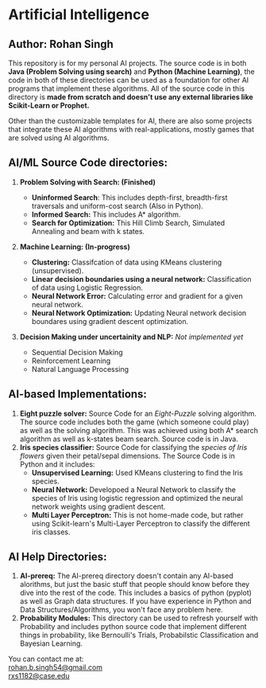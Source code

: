 # Artificial Intelligence
## Author: Rohan Singh

This repository is for my personal AI projects. The source code is in both **Java (Problem Solving using search)** and **Python (Machine Learning)**, the code in both of these directories can be used as a foundation for other AI programs that implement these algorithms. All of the source code in this directory is **made from scratch and doesn't use any external libraries like Scikit-Learn or Prophet.**

Other than the customizable templates for AI, there are also some projects that integrate these AI algorithms with real-applications, mostly games that are solved using AI algorithms. 

## AI/ML Source Code directories:   
1) **Problem Solving with Search: (Finished)**  
    - **Uninformed Search**: This includes depth-first, breadth-first traversals and uniform-cost search (Also in Python).  
    - **Informed Search:** This includes A* algorithm.    
    - **Search for Optimization:** This Hill Climb Search, Simulated Annealing and beam with k states.   
    
2) **Machine Learning: (In-progress)**    
    - **Clustering:**  Classifcation of data using KMeans clustering (unsupervised).  
    - **Linear decision boundaries using a neural network:** Classification of data using Logistic Regression.    
    - **Neural Network Error:** Calculating error and gradient for a given neural network.  
    - **Neural Network Optimization:** Updating Neural network decision boundares using gradient descent optimization.   
  
3) **Decision Making under uncertainity and NLP:** *Not implemented yet*  
    - Sequential Decision Making  
    - Reinforcement Learning  
    - Natural Language Processing    
    
## AI-based Implementations:  
1) **Eight puzzle solver:** Source Code for an *Eight-Puzzle* solving algorithm. The source code includes both the game (which someone could play) as well as the solving algorithm. This was achieved using both A* search algorithm as well as k-states beam search. Source code is in Java.    
2) **Iris species classifier:** Source Code for classifying the *species of Iris flowers* given their petal/sepal dimensions. The Source Code is in Python and it includes:  
    - **Unsupervised Learning:** Used KMeans clustering to find the Iris species.  
    - **Neural Network:** Developoed a Neural Network to classify the species of Iris using logistic regression and optimized the neural network weights using gradient descent.  
    - **Multi Layer Perceptron:** This is not home-made code, but rather using Scikit-learn's Multi-Layer Perceptron to classify the different iris classes.  
    
## AI Help Directories:
1) **AI-prereq:** The AI-prereq directory doesn't contain any AI-based alorithms, but just the basic stuff that people should know before they dive into the rest of the code. This includes a basics of python (pyplot) as well as Graph data structures. If you have experience in Python and Data Structures/Algorithms, you won't face any problem here.  
2) **Probability Modules:** This directory can be used to refresh yourself with Probability and includes python source code that implement different things in probability, like Bernoulli's Trials, Probabilstic Classification and Bayesian Learning.  
    

You can contact me at:  
rohan.b.singh54@gmail.com  
rxs1182@case.edu  
